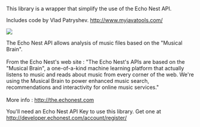 This library is a wrapper that simplify the use of the Echo Nest API.

Includes code by Vlad Patryshev.
http://www.myjavatools.com/

<img src='http://melka.one.free.fr/images/example.jpg'><br />

The Echo Nest API allows analysis of music files based on the "Musical Brain".<br>
<br>
From the Echo Nest's web site : "The Echo Nest's APIs are based on the "Musical Brain", a one-of-a-kind machine learning platform that actually listens to music and reads about music from every corner of the web. We're using the Musical Brain to power enhanced music search, recommendations and interactivity for online music services."<br>
<br>
More info : <a href='http://the.echonest.com'>http://the.echonest.com</a>

You'll need an Echo Nest API Key to use this library. Get one at <a href='http://developer.echonest.com/account/register/'>http://developer.echonest.com/account/register/</a>